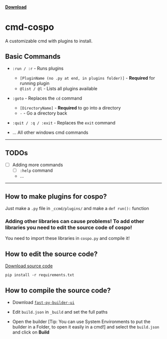#### [Download](https://github.com/qwertzuiii/cmd-cospo/releases/latest)

# cmd-cospo

A customizable cmd with plugins to install.

## Basic Commands
- `:run / :r` - Runs plugins
    - `[PluginName (no .py at end, in plugins folder)]` - **Required** for running plugin
    - `@list / @l` - Lists all plugins available

- `:goto` - Replaces the `cd` command
    - `[DirectoryName]` - **Required** to go into a directory
    - `-` - Go a directory back
- `:quit / :q / :exit` - Replaces the `exit` command
- ... All other windows cmd commands

---

## TODOs

- [ ] Adding more commands
    - [ ] `:help` command
    - ...

---

## How to make plugins for cospo?
Just make a `.py` file in `_ccmd/plugins/` and make a `def run():` function

### Adding other libraries can cause problems! To add other libraries you need to edit the source code of cospo!
You need to import these libraries in `cospo.py` and compile it!

## How to edit the source code?

[Download source code](https://github.com/qwertzuiii/cmd-cospo/archive/refs/heads/main.zip)

`pip install -r requirements.txt`

## How to compile the source code?
- Download [`fast-py-builder-ui`](https://github.com/qwertzuiii/fast-py-builder-ui/releases)

- Edit `build.json` in `_build` and set the full paths

- Open the builder [Tip: You can use System Environments to put the builder in a Folder, to open it easily in a cmd!] and select the `build.json` and click on **Build**